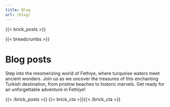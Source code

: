 ```yaml
---
title: Blog
url: /blog/
---
```

{{< brick_posts >}}

{{< breadcrumbs >}}

# Blog posts

Step into the mesmerizing world of Fethiye, where turquoise waters meet ancient wonders. Join us as we uncover the treasures of this enchanting Turkish destination, from pristine beaches to historic marvels. Get ready for an unforgettable adventure in Fethiye!

{{< /brick_posts >}}
{{< brick_cta >}}{{< /brick_cta >}}